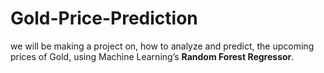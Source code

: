 # Gold-Price-Prediction

we will be making a project on, how to analyze and predict, the upcoming prices of Gold, using Machine Learning’s **Random Forest Regressor**. 
